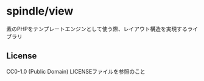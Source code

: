 spindle/view
=========================

素のPHPをテンプレートエンジンとして使う際、レイアウト構造を実現するライブラリ

License
-------------------------

CC0-1.0 (Public Domain)
LICENSEファイルを参照のこと
